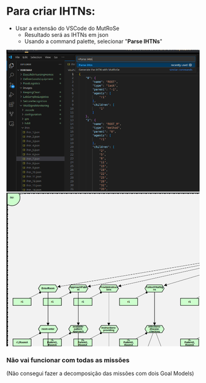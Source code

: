 # Para criar IHTNs:

- Usar a extensão do VSCode do MutRoSe
    - Resultado será as IHTNs em json
    - Usando a command palette, selecionar "**Parse IHTNs**"

![parse](images/parse.png)
![resultado](images/resultado.png)

### Não vai funcionar com todas as missões
(Não consegui fazer a decomposição das missões com dois Goal Models)